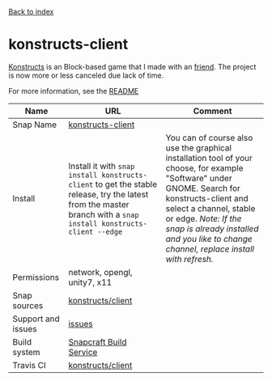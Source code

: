 [Back to index](/)

# konstructs-client

[Konstructs](https://konstructs.org) is an Block-based game that I made with an [friend](https://github.com/carelfaber). The project is now more or less canceled due lack of time.

For more information, see the [README](https://github.com/konstructs/client/blob/master/README.md)

| Name | URL | Comment |
|------|-----|---------|
| Snap Name| [konstructs-client](https://snapcraft.io/konstructs-client) ||
| Install | Install it with `snap install konstructs-client` to get the stable release, try the latest from the master branch with a `snap install konstructs-client --edge` | You can of course also use the graphical installation tool of your choose, for example "Software" under GNOME. Search for konstructs-client and select a channel, stable or edge. *Note: If the snap is already installed and you like to change channel, replace install with refresh.* | 
| Permissions | network, opengl, unity7, x11 | |
| Snap sources | [konstructs/client](https://github.com/konstructs/client) | |
| Support and issues | [issues](https://github.com/konstructs/client/issues) | |
| Build system | [Snapcraft Build Service](https://build.snapcraft.io/user/konstructs/client) | |
| Travis CI | [konstructs/client](https://travis-ci.org/konstructs/client) | |
